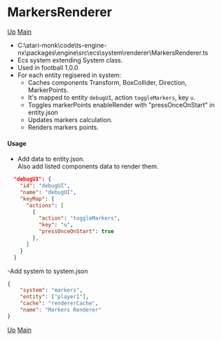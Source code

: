 # MarkersRenderer

[Up](index.md)
[Main](../../../../../index.md)

-   C:\atari-monk\code\ts-engine-nx\packages\engine\src\ecs\system\renderer\MarkersRenderer.ts
-   Ecs system extending System class.
-   Used in football 1.0.0
-   For each entity regisered in system:
    -   Caches components Transform, BoxCollider, Direction, MarkerPoints.
    -   It's mapped to entity `debugUI`, action `toggleMarkers`, key `u`.
    -   Toggles markerPoints enableRender with "pressOnceOnStart" in entity.json
    -   Updates markers calculation.
    -   Renders markers points.

#### Usage

-   Add data to entity.json.  
    Also add listed components data to render them.

```json
  "debugUI": {
    "id": "debugUI",
    "name": "debugUI",
    "keyMap": {
      "actions": [
        {
          "action": "toggleMarkers",
          "key": "u",
          "pressOnceOnStart": true
        },
      ]
    }
  }
```

-Add system to system.json

```json
{
    "system": "markers",
    "entity": ["player1"],
    "cache": "rendererCache",
    "name": "Markers Renderer"
}
```

[Up](index.md)
[Main](../../../../../index.md)

